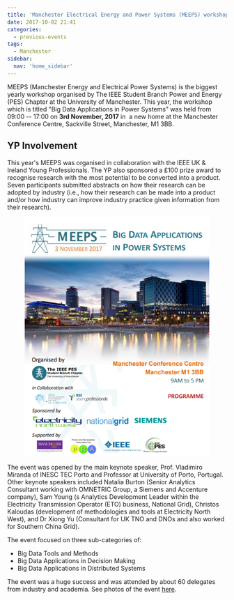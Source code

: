 ```yaml
---
title: 'Manchester Electrical Energy and Power Systems (MEEPS) workshop, Manchester – October 2017'
date: 2017-10-02 21:41
categories:
  - previous-events
tags:
  - Manchester
sidebar:
  nav: 'home_sidebar'
---
```


MEEPS (Manchester Energy and Electrical Power Systems) is the biggest
yearly workshop organised by The IEEE Student Branch Power and Energy
(PES) Chapter at the University of Manchester. This year, the workshop
which is titled "Big Data Applications in Power Systems" was held from
09:00 -- 17:00 on **3rd November, 2017** in  a new home at the
Manchester Conference Centre, Sackville Street, Manchester, M1 3BB.

## YP Involvement

This year's MEEPS was organised in collaboration with the IEEE UK &
Ireland Young Professionals. The YP also sponsored a £100 prize award to
recognise research with the most potential to be converted into a
product. Seven participants submitted abstracts on how their research
can be adopted by industry (i.e., how their research can be made into a
product and/or how industry can improve industry practice given
information from their research).

<figure>
	<img src="/assets/images/2017_meeps/image1.png">
</figure>

The event was opened by the main keynote speaker, Prof. Vladimiro
Miranda of INESC TEC Porto and Professor at University of Porto,
Portugal. Other keynote speakers included Natalia Burton (Senior
Analytics Consultant working with OMNETRIC Group, a Siemens and
Accenture company), Sam Young (s Analytics Development Leader within the
Electricity Transmission Operator (ETO) business, National Grid),
Christos Kaloudas (development of methodologies and tools at Electricity
North West), and Dr Xiong Yu (Consultant for UK TNO and DNOs and also
worked for Southern China Grid).

The event focused on three sub-categories of:

- Big Data Tools and Methods
- Big Data Applications in Decision Making
- Big Data Applications in Distributed Systems

The event was a huge success and was attended by about 60 delegates from
industry and academia. See photos of the event
[here](https://www.facebook.com/IEEEManchester/photos/?tab=album&album_id=899007696915142&__xts__%5b0%5d=68.ARDcX_plykmNtl2FsD9kV17rGT36rrp0Ai48J3xBJAeA7aM3KpM9iJH4DzmDjmnwLdilesSLZeHkxKOSKVgChXPd-tPGQ4i5_6cBIdaGBag2U-FvUU2lP3vLcZ_DAUwIwpYJk5dYO_Uwc4VEaEhha9uz44WmkAFxpkPSZj2J5gbCWG-DjogT8DRTck3YozrOyEIfpiZf0Ky8Aav61JBVcFmV7WGBU7aaknO2Y9eYjI8w8yagosYULe_fPX8KaJk8JpAdNfNMKfvopFDA_ITg9Dz6dukPTTTaiSkAW87NS1ztF838Q0LaxITENy3fKI8b_5DI09tmrTeQLUTRDSJpGPAIAJJfUkwiEz3XwwrRtmI5YLa1v05G4b_eX-eV4QsP3XkGndYDlrVIg7IcsgPmIXfNGGHJ5mMVjRoCzWqV6WMx5bTwPZ84skKDSfCT1xGT4m09qmi2D9jk34B_QqS4fnQiPmZpskkLruFz5YiFiIhHwmmTIQJeDpGlbP2XxJ0Qp4ce4Nq_Q1nFDh4ca9E7J83o4ffl_bHEqo9zMI8).
